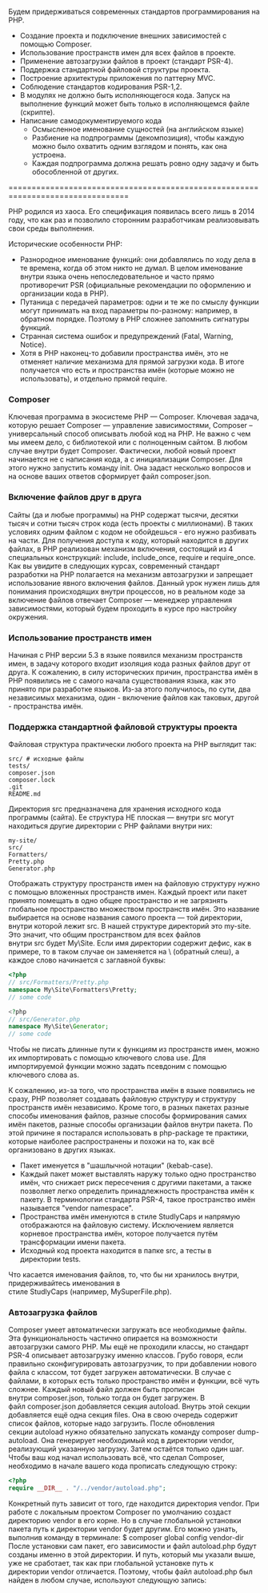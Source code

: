 Будем придерживаться современных стандартов программирования на PHP. 
* Создание проекта и подключение внешних зависимостей с помощью Composer.
* Использование пространств имен для всех файлов в проекте.
* Применение автозагрузки файлов в проект (стандарт PSR-4).
* Поддержка стандартной файловой структуры проекта.
* Построение архитектуры приложения по паттерну MVC.
* Соблюдение стандартов кодирования PSR-1,2.
* В модулях не должно быть исполняющегося кода. Запуск на выполнение функций может быть только в исполняющемся файле (скрипте).
* Написание самодокументируемого кода
    * Осмысленное именование сущностей (на английском языке)
    * Разбиение на подпрограммы (декомпозиция), чтобы каждую можно было охватить одним взглядом и понять, как она устроена.
    * Каждая подпрограмма должна решать ровно одну задачу и быть обособленной от других.


================================================================================

PHP родился из хаоса. Его спецификация появилась всего лишь в 2014 году, что как раз и позволило сторонним разработчикам реализовывать свои среды выполнения.

Исторические особенности PHP:
* Разнородное именование функций: они добавлялись по ходу дела в те времена, когда об этом никто не думал. В целом именование внутри языка очень непоследовательное и часто прямо противоречит PSR (официальные рекомендации по оформлению и
организации кода в PHP).
* Путаница с передачей параметров: одни и те же по смыслу функции могут принимать на вход параметры по-разному: например, в обратном порядке.  Поэтому в PHP сложнее запомнить сигнатуры функций.
* Странная система ошибок и предупреждений (Fatal, Warning, Notice).
* Хотя в PHP наконец-то добавили пространства имён, это не отменяет наличие механизма для прямой загрузки кода. В итоге получается что есть и пространства имён (которые можно не использовать), и отдельно прямой require.

### Composer
Ключевая программа в экосистеме PHP — Composer. Ключевая задача, которую решает Composer — управление зависимостями,
Composer – универсальный способ описывать любой код на PHP. Не важно с чем мы имеем дело, с библиотекой или с полноценным сайтом. В любом случае внутри будет Composer. Фактически, любой новый проект начинается не с написания кода, а с инициализации Composer. Для этого нужно запустить команду init. Она задаст несколько вопросов и на основе ваших ответов сформирует файл composer.json.

### Включение файлов друг в друга
Сайты (да и любые программы) на PHP содержат тысячи, десятки тысяч и сотни тысяч строк кода (есть проекты с миллионами). В таких условиях одним файлом с кодом не обойдешься - его нужно разбивать на части. Для получения доступа к коду, который находится в других файлах, в PHP реализован механизм включения, состоящий из 4 специальных конструкций: include, include_once, require и require_once.
Как вы увидите в следующих курсах, современный стандарт разработки на PHP полагается на механизм автозагрузки и запрещает использование явного включения файлов. Данный урок нужен лишь для понимания происходящих внутри процессов, но в реальном коде за включение файлов отвечает Composer — менеджер управления зависимостями, который будем проходить в курсе про настройку окружения.
### Использование пространств имен
Начиная с PHP версии 5.3 в языке появился механизм пространств имен, в задачу которого входит изоляция кода разных файлов друг от друга.
К сожалению, в силу исторических причин, пространства имён в PHP появились не с самого начала существования языка, как это принято при разработке языков. Из-за этого получилось, по сути, два независимых механизма, один - включение файлов как таковых, другой - пространства имён.
### Поддержка стандартной файловой структуры проекта
Файловая структура практически любого проекта на PHP выглядит так:
```
src/ # исходные файлы
tests/
composer.json
composer.lock
.git
README.md
```
Директория src предназначена для хранения исходного кода программы (сайта).  Ее структура НЕ плоская — внутри src могут находиться другие директории с PHP файлами внутри них:
```
my-site/
src/
Formatters/
Pretty.php
Generator.php
```
Отображать структуру пространств имен на файловую структуру нужно с помощью вложенных пространств имен. 
Каждый проект или пакет принято помещать в одно общее пространство и не загрязнять глобальное пространство множеством пространств имён. Это название выбирается на основе названия самого проекта — той директории, внутри которой лежит src. В нашей структуре директорий это my-site.
Это значит, что общим пространством для всех файлов внутри src будет My\Site.  Если имя директории содержит дефис, как в примере, то в таком случае он заменяется на \ (обратный слеш), а каждое слово начинается с заглавной буквы:
``` php
<?php
// src/Formatters/Pretty.php
namespace My\Site\Formatters\Pretty;
// some code

<?php
// src/Generator.php
namespace My\Site\Generator;
// some code
```
Чтобы не писать длинные пути к функциям из пространств имен, можно их импортировать с помощью ключевого слова use. Для импортируемой функции можно задать псевдоним с помощью ключевого слова as.

К сожалению, из-за того, что пространства имён в языке появились не сразу, PHP позволяет создавать файловую структуру и структуру пространств имён независимо. Кроме того, в разных пакетах разные способы именования файлов, разные способы формирования самих имён пакетов, разные способы организации файлов внутри пакета. 
По этой причине я постарался использовать в php-package те практики, которые наиболее распространены и похожи на то, как всё организовано в других языках.
* Пакет именуется в "шашлычной нотации" (kebab-case).
* Каждый пакет может выставлять наружу только одно пространство имён, что снижает риск пересечения с другими пакетами, а также позволяет легко определить принадлежность пространства имён к пакету. В терминологии стандарта PSR-4, такое пространство имён называется "vendor namespace".
* Пространства имён именуются в стиле StudlyCaps и напрямую отображаются на файловую систему. Исключением является корневое пространства имён, которое получается путём трансформации имени пакета.
* Исходный код проекта находится в папке src, а тесты в директории tests.

Что касается именования файлов, то, что бы ни хранилось внутри, придерживайтесь именования в стиле StudlyCaps (например, MySuperFile.php).

### Автозагрузка файлов
Composer умеет автоматически загружать все необходимые файлы. Эта функциональность частично опирается на возможности автозагрузки самого PHP. Мы ещё не проходили классы, но стандарт PSR-4 описывает автозагрузку именно классов. Грубо говоря, если правильно сконфигурировать автозагрузчик, то при добавлении нового файла с классом, тот будет загружен автоматически. В случае с файлами, в которых есть только пространство имён и функции, всё чуть сложнее. Каждый новый файл должен быть прописан внутри composer.json, только тогда он будет загружен. 
В файл composer.json добавляется секция autoload. Внутрь этой секции добавляется ещё одна секция files. Она в свою очередь содержит список файлов, которые надо загрузить. После обновления секции autoload нужно обязательно запускать команду composer dump-autoload. Она генерирует необходимый код в директории vendor, реализующий указанную загрузку. 
Затем остаётся только один шаг. Чтобы ваш код начал использовать всё, что сделал Composer, необходимо в начале вашего кода прописать следующую строку:
``` php
<?php
require __DIR__ . "/../vendor/autoload.php";
```
Конкретный путь зависит от того, где находится директория vendor. При работе с локальным проектом Composer по умолчанию создаст директорию vendor в его корне. Но в случае глобальной установки пакета путь к директории vendor будет другим. Его можно узнать, выполнив команду в терминале:
$ composer global config vendor-dir
После установки сам пакет, его зависимости и файл autoload.php будут созданы именно в этой директории. И путь, который мы указали выше, уже не сработает, так как при глобальной установке путь к директории vendor отличается. Поэтому, чтобы файл autoload.php был найден в любом случае, используют следующую запись:
<?php
// Путь который будет использован при глобальной установке пакета
$autoloadPath1 = __DIR__ . "/../../../autoload.php";
// Путь для локальной работы с проектом
$autoloadPath2 = __DIR__ . "/../vendor/autoload.php&";
if (file_exists($autoloadPath1)) {
    require_once $autoloadPath1;
} else {
    require_once $autoloadPath2;
}

==============================================================================

Требования к оформлению кода
